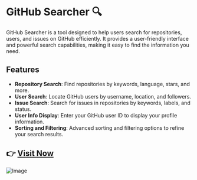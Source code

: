 # GitHub Searcher 🔍 

GitHub Searcher is a tool designed to help users search for repositories, users, and issues on GitHub efficiently. It provides a user-friendly interface and powerful search capabilities, making it easy to find the information you need.

## Features

- **Repository Search**: Find repositories by keywords, language, stars, and more.
- **User Search**: Locate GitHub users by username, location, and followers.
- **Issue Search**: Search for issues in repositories by keywords, labels, and status.
- **User Info Display**: Enter your GitHub user ID to display your profile information.
- **Sorting and Filtering**: Advanced sorting and filtering options to refine your search results.


## 👉 [**Visit Now**]()

![Image]()
